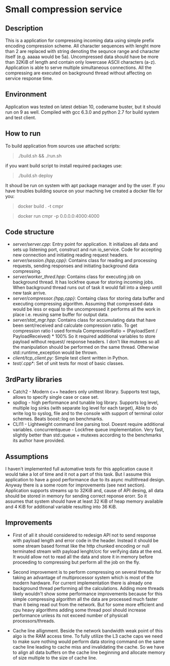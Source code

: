 # Small compression service
## Description
This is a application for compressing incoming data using simple prefix encoding compression scheme.
All character sequences with lenght more than 2 are replaced with string denoting the sequnce range and character itself (e.g. aaaaa would be 5a).
Uncompressed data should have be more than 32KiB of length and contain only lowercase ASCII characters (a-z). Application is able to serve multiple simultaneous connections.
All the compressing are executed on background thread without affecting on service response time.

## Environment
Application was tested on latest debian 10, codename buster, but it should run on 9 as well. Compiled with gcc 6.3.0 and python 2.7 for build system and test client.

## How to run
To build application from sources use attached scripts:
> ./build.sh && ./run.sh

if you want build script to install required packages use:
> ./build.sh deploy

It shoud be run on system with apt package manager and by the user.
If you have troubles building source on your maching Ive created a docker file for you:
> docker build . -t cmpr

> docker run cmpr -p 0.0.0.0:4000:4000

## Code structure

- *server/server.cpp*: 
Entry point for application. It initializes all data and sets up listening port, construct and run io_service. Code for accepting new connection and initiating reading request headers.
- *server/session.{hpp,cpp}*: 
Contains class for reading and processing requests, sending responses and initiating background data compressing.
- *server/worker_thred.hpp*:
Contains class for executing job on background thread. It has lockfree queue for storing incoming jobs. When background thread runs out of task it would fall into a sleep untill new task arrive.
- *server/compressor.{hpp,cpp}*:
Containg class for storing data buffer and executing compressing algorithm. Assuming that compressed data would be less or equal to the uncompressed it performs all the work in place i.e. reusing same buffer for output data.
- *server/stat_mgr.hpp*:
Contains class for accumulating data that have been sent/received and calculate compression ratio. To get compression ratio I used formula CompressionRatio = (PayloadSent / PayloadReceived) * 100%
So it required  additional variables to store payload without request/ response headers. I don't like mutexes so all the manipulation should be performed on the same thread. Otherwise std::runtime_exception
would be thrown.
- *client/tcp_client.py*:
Simple test client written in Python.
- *test/*.cpp*:
Set of unit tests for most of basic classes.

## 3rdParty libraries
* Catch2 - Modern c++ headers only unittest library. Supports test tags, allows to specify single case or case set.
* spdlog - high performance and tunable log library. Supports log level, multiple log sinks (with separate log level for each target), Able to do write log to
     syslog, file and to the console with support of terminal color schemes. Beats boost::log on benchmarks.
* CLI11 -  Lightweight command line parsing tool. Doesnt require additional variables.
     concurrentqueue - Lockfree queue implementation. Very fast, slightly better than std::queue + mutexes according to the benchmarks its author have provided.

## Assumptions
I haven't implemented full automative tests for this application cause it would take a lot of time and it not a part of this task.
But I assume this application to have a good performance due to its async multithread design. Anyway there is a some room for improvements (see next section).
Application supports streams up to 32KiB and, cause of API desing, all data should be stored in memory for sending correct reponse erorr.
So it assumes that system should have at least 32 KiB of heap memory available and 4 KiB for additional variable resulting into 36 KiB.

## Improvements

- First of all it should considered to redesign API not to send response with payload length and error code in the header.
Instead it should be some stream based format like the http chunked encoding or null terminated stream with payload lenght/crc for verifying data at the end.
It would allow not to read all the data and store it in memory before proceeding to compressing but perform all the job on the fly.

- Second improvement is to perform compressing on several threads for taking an advantage of multiprocessor system which is most of the modern hardware.
For current implementation there is already one background thread performing all the calculations. Adding more threads likely wouldn't show some performance improvements
because for this simple compressing algorithm all the data are processed much faster than it being read out from the network. But for some more efficient and cpu heavy
algorithms adding some thread pool should increase performance unless its not exceed number of physicall processors/threads.
- Cache line allignment. Beside the network bandwidth weak point of this algo is the RAM access time. To fully utilize the L3 cache caps we need to make sure nothing would perform data storing command on the
same cache line leading to cache miss and invalidating the cache. So we have to align all data buffers on the cache  line beginning and allocate memory of size multiple to the size of cache line.
